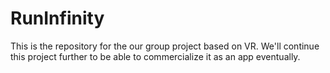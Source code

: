 # RunInfinity
This is the repository for the our group project based on VR. We'll continue this project further to be able to commercialize it as an app eventually.
